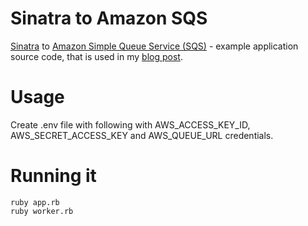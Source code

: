 Sinatra to Amazon SQS
=====================

[Sinatra][sinatra] to [Amazon Simple Queue Service (SQS)][sqs] - example application source code, that is used in my [blog post][blog].

# Usage

Create .env file with following with AWS_ACCESS_KEY_ID, AWS_SECRET_ACCESS_KEY and AWS_QUEUE_URL credentials.

# Running it

    ruby app.rb
    ruby worker.rb

[sinatra]:www.sinatrarb.com
[sqs]:http://aws.amazon.com/sqs/
[blog]:http://otobrglez.opalab.com/ruby/2014/08/29/ruby-sinatra-amazon-sqs-sdk.html
